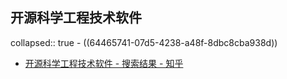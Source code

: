 ## 开源科学工程技术软件
collapsed:: true
	- ((64465741-07d5-4238-a48f-8dbc8cba938d))
- [开源科学工程技术软件 - 搜索结果 - 知乎](https://www.zhihu.com/search?type=content&q=%E5%BC%80%E6%BA%90%E7%A7%91%E5%AD%A6%E5%B7%A5%E7%A8%8B%E6%8A%80%E6%9C%AF%E8%BD%AF%E4%BB%B6)